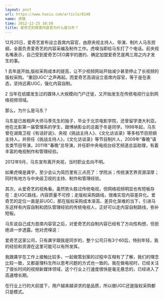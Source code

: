 ```yaml
---
layout: post
url: https://www.huxiu.com/article/8148
name: 虎嗅
time: 2012-12-25 10:58
title: 爱奇艺的首席内容官为什么是马东？
---
```

12月25日，爱奇艺宣布设立首席内容官，由原央视主持人、导演、制片人马东担纲，全面负责爱奇艺的内容采编及制作工作。虎嗅当即给马东打了个电话。前央视名嘴表示，自己受到爱奇艺CEO龚宇的邀约、确定加盟爱奇艺是两三周之内才发生的事。

1 去年底开始,版权采购成本的提高，让不少视频网站开始减少甚至停止了长视频的版权采购。“重回UGC”之声再起。而爱奇艺高调设立首席内容官，等于是在表态，坚持远离UGC，强化内容自制。

2 当年在纸媒发生过的媒体人大规模向门户迁徙，又开始发生在传统电视行业到网络视频领域。

那么，为什么是马东？

马东是已故相声大师马季先生的独子，毕业于北京电影学院，还曾留学澳大利亚。他在北影第一届管理系的学生，跟博纳影业的总裁于冬是同学。1998年起，马东曾在湖南卫视《有话好说》、央视《挑战主持人》、《文化访谈录》等多档节目担纲主持人，并担任《挑战主持人》，《文化访谈录》等节目制片人，2009年“春晚”语言类节目导演，2011年“春晚”总导演，并任职中央电视台综艺频道总监助理，有着丰富的电视制作和管理经验。

2012年9月，马东宣布离开央视，当时职业去向不明。

如果虎嗅是龚宇，至少会认为简历里有三点亮了：学院派；传统演艺界资源深厚；同时有地方与中央级卫视的主持、制作和管理经验。

其次，从爱奇艺的视角看。虽然势头胜过传统电视，但网络视频明显也有短板存在：走UGC路线，内容质量不可控；走版权采购路线，很难实现内容差异化。爱奇艺的定位一直是非UGC，那在版权采购成本渐高、差异化渐难的当下，引进马东这样有内容自制和团队管理经验的传统电视人，正好可以走内容自制路线，弥补短板。

马东说自己成为首席内容官之后，对爱奇艺的自制内容已经有了方向性构想，但拒绝进一步透露。他对虎嗅说：

爱奇艺这家公司，只有龚宇跟我是同岁的，整个公司只有3个60后，特别年轻，我的经验和资源在这里可能可以有所发挥。

我跟龚宇在工作上接触比较多，一起做策划案的过程中互相有了了解，我们的理念比较一致，又都是理科生所以思考问题的方式也一致的。我在做电视时，已经关注了很长时间的视频新媒体领域，这个行业上行速度很快是毫无悬念的，已经进入了高速增长期。

在行业上行的大前提下，用户越来越讲求的是品质，所以做UGC还是版权采购都只是模式。

